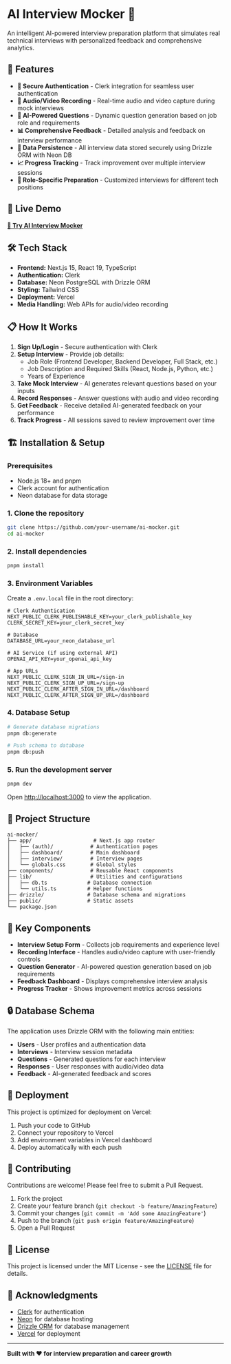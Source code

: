 # AI Interview Mocker 🎯

An intelligent AI-powered interview preparation platform that simulates real technical interviews with personalized feedback and comprehensive analytics.

## 🌟 Features

- **🔐 Secure Authentication** - Clerk integration for seamless user authentication
- **🎤 Audio/Video Recording** - Real-time audio and video capture during mock interviews
- **🤖 AI-Powered Questions** - Dynamic question generation based on job role and requirements
- **📊 Comprehensive Feedback** - Detailed analysis and feedback on interview performance
- **💾 Data Persistence** - All interview data stored securely using Drizzle ORM with Neon DB
- **📈 Progress Tracking** - Track improvement over multiple interview sessions
- **🎯 Role-Specific Preparation** - Customized interviews for different tech positions

## 🚀 Live Demo

**[🔗 Try AI Interview Mocker](https://ai-interview-mocker-rust-eight.vercel.app)**

## 🛠️ Tech Stack

- **Frontend:** Next.js 15, React 19, TypeScript
- **Authentication:** Clerk
- **Database:** Neon PostgreSQL with Drizzle ORM
- **Styling:** Tailwind CSS
- **Deployment:** Vercel
- **Media Handling:** Web APIs for audio/video recording

## 📋 How It Works

1. **Sign Up/Login** - Secure authentication with Clerk
2. **Setup Interview** - Provide job details:
   - Job Role (Frontend Developer, Backend Developer, Full Stack, etc.)
   - Job Description and Required Skills (React, Node.js, Python, etc.)
   - Years of Experience
3. **Take Mock Interview** - AI generates relevant questions based on your inputs
4. **Record Responses** - Answer questions with audio and video recording
5. **Get Feedback** - Receive detailed AI-generated feedback on your performance
6. **Track Progress** - All sessions saved to review improvement over time

## 🏗️ Installation & Setup

### Prerequisites
- Node.js 18+ and pnpm
- Clerk account for authentication
- Neon database for data storage

### 1. Clone the repository
```bash
git clone https://github.com/your-username/ai-mocker.git
cd ai-mocker
```

### 2. Install dependencies
```bash
pnpm install
```

### 3. Environment Variables
Create a `.env.local` file in the root directory:

```env
# Clerk Authentication
NEXT_PUBLIC_CLERK_PUBLISHABLE_KEY=your_clerk_publishable_key
CLERK_SECRET_KEY=your_clerk_secret_key

# Database
DATABASE_URL=your_neon_database_url

# AI Service (if using external API)
OPENAI_API_KEY=your_openai_api_key

# App URLs
NEXT_PUBLIC_CLERK_SIGN_IN_URL=/sign-in
NEXT_PUBLIC_CLERK_SIGN_UP_URL=/sign-up
NEXT_PUBLIC_CLERK_AFTER_SIGN_IN_URL=/dashboard
NEXT_PUBLIC_CLERK_AFTER_SIGN_UP_URL=/dashboard
```

### 4. Database Setup
```bash
# Generate database migrations
pnpm db:generate

# Push schema to database
pnpm db:push
```

### 5. Run the development server
```bash
pnpm dev
```

Open [http://localhost:3000](http://localhost:3000) to view the application.

## 📁 Project Structure

```
ai-mocker/
├── app/                    # Next.js app router
│   ├── (auth)/            # Authentication pages
│   ├── dashboard/         # Main dashboard
│   ├── interview/         # Interview pages
│   └── globals.css        # Global styles
├── components/            # Reusable React components
├── lib/                   # Utilities and configurations
│   ├── db.ts             # Database connection
│   └── utils.ts          # Helper functions
├── drizzle/              # Database schema and migrations
├── public/               # Static assets
└── package.json
```

## 🎨 Key Components

- **Interview Setup Form** - Collects job requirements and experience level
- **Recording Interface** - Handles audio/video capture with user-friendly controls
- **Question Generator** - AI-powered question generation based on job requirements
- **Feedback Dashboard** - Displays comprehensive interview analysis
- **Progress Tracker** - Shows improvement metrics across sessions

## 🔒 Database Schema

The application uses Drizzle ORM with the following main entities:

- **Users** - User profiles and authentication data
- **Interviews** - Interview session metadata
- **Questions** - Generated questions for each interview
- **Responses** - User responses with audio/video data
- **Feedback** - AI-generated feedback and scores

## 🚀 Deployment

This project is optimized for deployment on Vercel:

1. Push your code to GitHub
2. Connect your repository to Vercel
3. Add environment variables in Vercel dashboard
4. Deploy automatically with each push

## 🤝 Contributing

Contributions are welcome! Please feel free to submit a Pull Request.

1. Fork the project
2. Create your feature branch (`git checkout -b feature/AmazingFeature`)
3. Commit your changes (`git commit -m 'Add some AmazingFeature'`)
4. Push to the branch (`git push origin feature/AmazingFeature`)
5. Open a Pull Request

## 📄 License

This project is licensed under the MIT License - see the [LICENSE](LICENSE) file for details.

## 🙏 Acknowledgments

- [Clerk](https://clerk.com) for authentication
- [Neon](https://neon.tech) for database hosting
- [Drizzle ORM](https://orm.drizzle.team) for database management
- [Vercel](https://vercel.com) for deployment

---

**Built with ❤️ for interview preparation and career growth**
